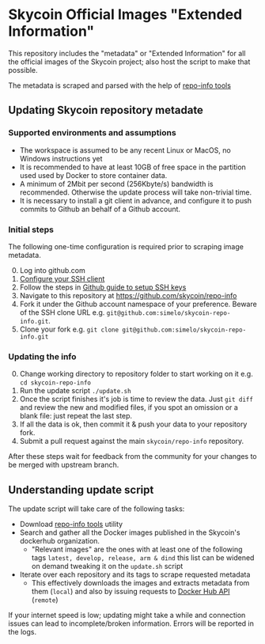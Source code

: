 # Skycoin Official Images "Extended Information"

This repository includes the "metadata" or "Extended Information" for all the official images of the Skycoin project; also host the script to make that possible.

The metadata is scraped and parsed with the help of [repo-info tools](https://github.com/simelo/repo-info-tools)

## Updating Skycoin repository metadate

### Supported environments and assumptions

* The workspace is assumed to be any recent Linux or MacOS, no Windows instructions yet
* It is recommended to have at least 10GB of free space in the partition used used by Docker to store container data.
* A minimum of 2Mbit per second (256Kbyte/s) bandwidth is recommended. Otherwise the update process will take non-trivial time.
* It is necessary to install a git client in advance, and configure it to push commits to Github an behalf of a Github account.

### Initial steps

The following one-time configuration is required prior to scraping image metadata.

0. Log into github.com
0. [Configure your SSH client](https://help.github.com/articles/generating-a-new-ssh-key-and-adding-it-to-the-ssh-agent/)
0. Follow the steps in [Github guide to setup SSH keys](https://help.github.com/articles/adding-a-new-ssh-key-to-your-github-account/)
0. Navigate to this repository at https://github.com/skycoin/repo-info
0. Fork it under the Github account namespace of your preference. Beware of the SSH clone URL e.g. `git@github.com:simelo/skycoin-repo-info.git`.
0. Clone your fork e.g. `git clone git@github.com:simelo/skycoin-repo-info.git`

### Updating the info

0. Change working directory to repository folder to start working on it e.g. `cd skycoin-repo-info`
0. Run the update script `./update.sh`
0. Once the script finishes it's job is time to review the data. Just `git diff` and review the new and modified files, if you spot an omission or a blank file: just repeat the last step.
0. If all the data is ok, then commit it & push your data to your repository fork.
0. Submit a pull request against the main `skycoin/repo-info` repository.

After these steps wait for feedback from the community for your changes to be merged with upstream branch.

## Understanding update script

The update script will take care of the following tasks:

* Download [repo-info tools](https://github.com/simelo/repo-info-tools) utility
* Search and gather all the Docker images published in the Skycoin's dockerhub organization.
  - "Relevant images" are the ones with at least one of the following tags `latest, develop, release, arm & dind` this list can be widened on demand tweaking it on the `update.sh` script
* Iterate over each repository and its tags to scrape requested metadata
  - This effectively downloads the images and extracts metadata from them (`local`) and also by issuing requests to [Docker Hub API](https://docs.docker.com/registry/spec/api/) (`remote`)

If your internet speed is low; updating might take a while and connection issues can lead to incomplete/broken information. Errors will be reported in the logs.

